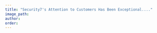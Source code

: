 ```yaml
---
title: "Security7's Attention to Customers Has Been Exceptional...."
image_path:
author:
order:
---
```

